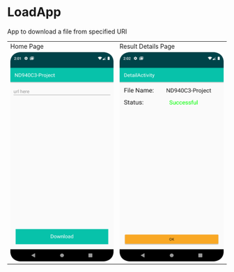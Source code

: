 # LoadApp

App to download a file from specified URI 


<table>
  <tr>
    <td>Home Page</td>
     <td>Result Details Page</td>
  </tr>
  <tr>
    <td><img src="screenshots/Screenshot_Homepage.png" width=350 height=480></td>
    <td><img src="screenshots/Screenshot_downloadResult.png" width=350 height=480></td>
  </tr>
 </table>
